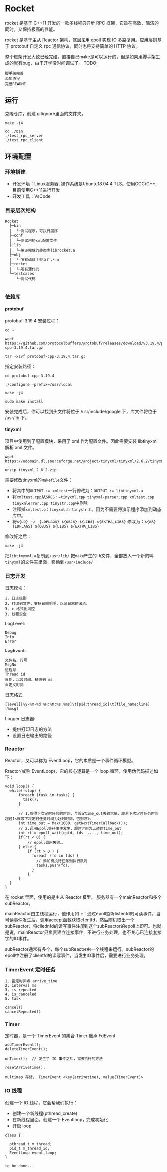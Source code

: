 # Rocket

rocket 是基于 C++11 开发的一款多线程的异步 RPC 框架，它旨在高效、简洁的同时，又保持极高的性能。

rocket 是基于主从 Reactor 架构，底层采用 epoll 实现 IO 多路复用。应用层则基于 protobuf 自定义 rpc 通信协议，同时也将支持简单的 HTTP 协议。

整个框架开发大致已经完结。直接自己make是可以运行的，但是如果用脚手架生成的就有bug，由于开学没时间调试了。
TODO:
```
脚手架完善
添加协程
完善README
```
## 运行
克隆仓库，创建.gitignore里面的文件夹。
```
make -j4

cd ./bin
./test_rpc_server
./test_rpc_client
```


## 环境配置
### 环境搭建
* 开发环境：Linux服务器, 操作系统是Ubuntu18.04.4 TLS。使用GCC/G++, 目前使用C++11进行开发
* 开发工具：VsCode
### 目录层次结构
```
Rocket
  ├─bin         
  │  └─测试程序，可执行层序
  ├─conf        
  │  └─测试用的xml配置文件
  ├─lib         
  │  └─编译完成的静态库librocket.a
  ├─obj         
  │  └─所有编译主键文件,*.o
  ├─rocket      
  │  └─所有源代码
  └─testcases   
     └─测试代码
    
```
### 依赖库
#### protobuf
protobuf-3.19.4
安装过程：
```
cd ~

wget https://github.com/protocolbuffers/protobuf/releases/download/v3.19.4/protobuf-cpp-3.19.4.tar.gz

tar -xzvf protobuf-cpp-3.19.4.tar.gz
```
指定安装路径：
```
cd protobuf-cpp-3.19.4

./configure -prefix=/usr/local

make -j4 

sudo make install
```
安装完成后，你可以找到头文件将位于 /usr/include/google 下，库文件将位于 /usr/lib 下。

#### tinyxml
项目中使用到了配置模块，采用了 xml 作为配置文件。因此需要安装 libtinyxml 解析 xml 文件。
```
wget https://udomain.dl.sourceforge.net/project/tinyxml/tinyxml/2.6.2/tinyxml_2_6_2.zip

unzip tinyxml_2_6_2.zip
```

需要修改tinyxml的`Makefile`文件：
* 将其中的`OUTPUT := xmltest`一行修改为：`OUTPUT := libtinyxml.a`
* 将`xmltest.cpp`从`SRCS：=tinyxml.cpp tinyxml-parser.cpp xmltest.cpp tinyxmlerror.cpp tinystr.cpp`中删除
* 注释掉`xmltest.o：tinyxml.h tinystr.h`。因为不需要将演示程序添加到动态库中。
* 将`${LD} -o 
{LDFLAGS} ${OBJS} ${LIBS} ${EXTRA_LIBS}` 修改为：`${AR} 
{LDFLAGS} ${OBJS} ${LIBS} ${EXTRA_LIBS}`


修改好之后：
```
make -j4
```

把`libtimyxml.a`复制到`/usr/lib/`
把`make`产生的`.h`文件，全部放入一个新的叫`tinyxml`的文件夹里面，移动到`/usr/include/`


### 日志开发
日志模块：
```
1. 日志级别
2. 打印到文件，支持日期明明，以及日志的滚动。
3. c 格式化风控
3. 线程安全
```

LogLevel:
```
Debug
Info
Error
```

LogEvent:
```
文件名，行号
MsgNo
进程号
Thread id
日期，以及时间。精确到 ms
自定义时间
```

日志格式
```
[level][%y-%m-%d %H:%M:%s.%ms]\t[pid:thread_id]\t[file_name:line][%msg]
```

Logger 日志器:
* 提供打印日志的方法 
* 设置日志输出的路径

### Reactor
Reactor，又可以称为 EventLoop，它的本质是一个事件循环模型。

Rractor(或称 EventLoop)，它的核心逻辑是一个 loop 循环，使用伪代码描述如下：
```
void loop() {
  while(!stop) {
      foreach (task in tasks) {
        task();
      }

      // 1.取得下次定时任务的时间，与设定time_out去较大值，即若下次定时任务时间超过1s就取下次定时任务时间为超时时间，否则取1s
      int time_out = Max(1000, getNextTimerCallback());
      // 2.调用Epoll等待事件发生，超时时间为上述的time_out
      int rt = epoll_wait(epfd, fds, ...., time_out); 
      if(rt < 0) {
          // epoll调用失败。。
      } else {
          if (rt > 0 ) {
            foreach (fd in fds) {
              // 添加待执行任务到执行队列
              tasks.push(fd);
            }
          }
      } 
  }
}
```

在 rocket 里面，使用的是主从 Reactor 模型。
服务器有一个mainReactor和多个subReactor。

mainReactor由主线程运行，他作用如下：通过epoll监听listenfd的可读事件，当可读事件发生后，调用accept函数获取clientfd，然后随机取出一个subReactor，将cliednfd的读写事件注册到这个subReactor的epoll上即可。也就是说，mainReactor只负责建立连接事件，不进行业务处理，也不关心已连接套接字的IO事件。

subReactor通常有多个，每个subReactor由一个线程来运行。subReactor的epoll中注册了clientfd的读写事件，当发生IO事件后，需要进行业务处理。

### TimerEvent 定时任务
```
1. 指定时间点 arrive_time
2. interval ms
3. is_repeated
4. is_canceled
5. task

cancel()
cancelRepeated()
```

### Timer
定时器，是一个 TimerEvent 的集合
Timer 继承 FdEvent
```
addTimerEvent();
deleteTimerEvent();

onTimer();  // 发生了 IO 事件之后，需要执行的方法

resetArriveTime();

multimap 存储， TimerEvent <key(arrivetime), value(TimerEvent)>
```

### IO 线程
创建一个 IO 线程，它会帮我们执行：
* 创建一个新线程(pthread_create)
* 在新线程里面，创建一个 Eventloop，完成初始化
* 开启 loop
```
class {

  pthread_t m_thread;
  pid_t m_thread_id;
  EventLoop event_loop;
}

to be done...
```
